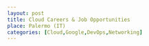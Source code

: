 ```yaml
---
layout: post
title: Cloud Careers & Job Opportunities
place: Palermo (IT)
categories: [Cloud,Google,DevOps,Networking]
---
```


# 
